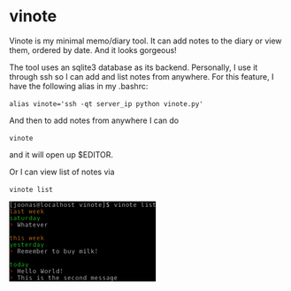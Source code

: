 # vinote

Vinote is my minimal memo/diary tool. It can add notes to the diary or view them, ordered by date. And it looks gorgeous!

The tool uses an sqlite3 database as its backend. Personally, I use it through ssh so I can add and list notes from anywhere. For this feature, I have the following alias in my .bashrc: 

`alias vinote='ssh -qt server_ip python vinote.py'`

And then to add notes from anywhere I can do

`vinote`

and it will open up $EDITOR.

Or I can view list of notes via

`vinote list`

![screenshot](screenshot.png)
